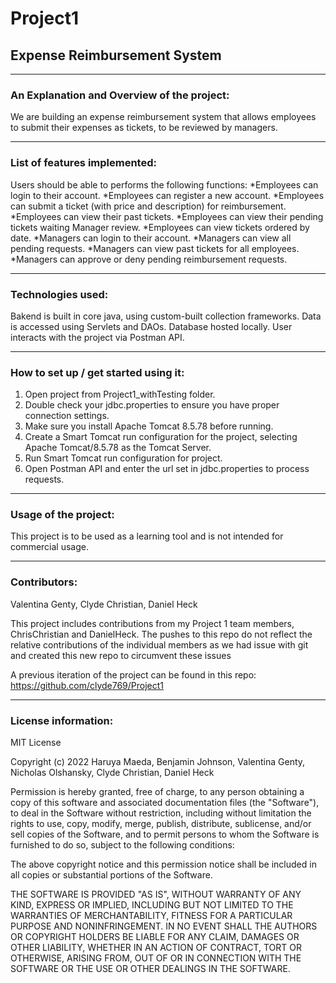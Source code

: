 # Project1
## Expense Reimbursement System

***
### An Explanation and Overview of the project:

We are building an expense reimbursement system that allows employees to submit their expenses as tickets, to be reviewed by managers.


***
### List of features implemented:

Users should be able to performs the following functions:
*Employees can login to their account.
*Employees can register a new account.
*Employees can submit a ticket (with price and description) for reimbursement.
*Employees can view their past tickets.
*Employees can view their pending tickets waiting Manager review.
*Employees can view tickets ordered by date.
*Managers can login to their account.
*Managers can view all pending requests.
*Managers can view past tickets for all employees.
*Managers can approve or deny pending reimbursement requests.

***
### Technologies used:

Bakend is built in core java, using custom-built collection frameworks.
Data is accessed using Servlets and DAOs.
Database hosted locally.
User interacts with the project via Postman API.


***
### How to set up / get started using it:

1. Open project from Project1_withTesting folder.
2. Double check your jdbc.properties to ensure you have proper connection settings.
3. Make sure you install Apache Tomcat 8.5.78 before running.
4. Create a Smart Tomcat run configuration for the project, selecting Apache Tomcat/8.5.78 as the Tomcat Server.
5. Run Smart Tomcat run configuration for project.
6. Open Postman API and enter the url set in jdbc.properties to process requests.


***
### Usage of the project:

This project is to be used as a learning tool and is not intended for commercial usage.

***
### Contributors: 

Valentina Genty, Clyde Christian, Daniel Heck


This project includes contributions from my Project 1 team members, ChrisChristian and DanielHeck. The pushes to this repo do not reflect the relative contributions of the individual members as we had issue with git and created this new repo to circumvent these issues

A previous iteration of the project can be found in this repo: https://github.com/clyde769/Project1

***
### License information:

MIT License

Copyright (c) 2022 Haruya Maeda, Benjamin Johnson, Valentina Genty, Nicholas Olshansky, Clyde Christian, Daniel Heck

Permission is hereby granted, free of charge, to any person obtaining a copy
of this software and associated documentation files (the "Software"), to deal
in the Software without restriction, including without limitation the rights
to use, copy, modify, merge, publish, distribute, sublicense, and/or sell
copies of the Software, and to permit persons to whom the Software is
furnished to do so, subject to the following conditions:

The above copyright notice and this permission notice shall be included in all
copies or substantial portions of the Software.

THE SOFTWARE IS PROVIDED "AS IS", WITHOUT WARRANTY OF ANY KIND, EXPRESS OR
IMPLIED, INCLUDING BUT NOT LIMITED TO THE WARRANTIES OF MERCHANTABILITY,
FITNESS FOR A PARTICULAR PURPOSE AND NONINFRINGEMENT. IN NO EVENT SHALL THE
AUTHORS OR COPYRIGHT HOLDERS BE LIABLE FOR ANY CLAIM, DAMAGES OR OTHER
LIABILITY, WHETHER IN AN ACTION OF CONTRACT, TORT OR OTHERWISE, ARISING FROM,
OUT OF OR IN CONNECTION WITH THE SOFTWARE OR THE USE OR OTHER DEALINGS IN THE
SOFTWARE.
